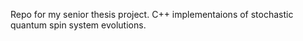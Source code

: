 Repo for my senior thesis project. C++ implementaions of stochastic quantum spin system evolutions.
